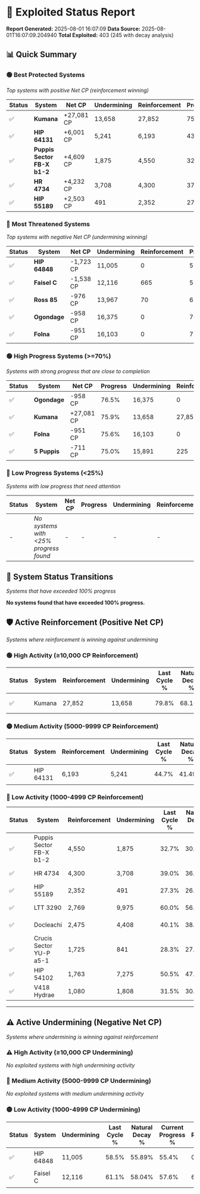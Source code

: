 # 🌟 Exploited Status Report

**Report Generated:** 2025-08-01 16:07:09
**Data Source:** 2025-08-01T16:07:09.204940
**Total Exploited:** 403 (245 with decay analysis)

## 📊 Quick Summary

### 🟢 **Best Protected Systems**
*Top systems with positive Net CP (reinforcement winning)*

| Status | System | Net CP | Undermining | Reinforcement | Progress |
|--------|--------|--------|-------------|---------------|----------|
| ✅ | **Kumana** | +27,081 CP | 13,658 | 27,852 | 75.9% |
| ✅ | **HIP 64131** | +6,001 CP | 5,241 | 6,193 | 43.2% |
| ✅ | **Puppis Sector FB-X b1-2** | +4,609 CP | 1,875 | 4,550 | 32.2% |
| ✅ | **HR 4734** | +4,232 CP | 3,708 | 4,300 | 37.9% |
| ✅ | **HIP 55189** | +2,503 CP | 491 | 2,352 | 27.2% |

### 🔴 **Most Threatened Systems**
*Top systems with negative Net CP (undermining winning)*

| Status | System | Net CP | Undermining | Reinforcement | Progress |
|--------|--------|--------|-------------|---------------|----------|
| ✅ | **HIP 64848** | -1,723 CP | 11,005 | 0 | 55.4% |
| ✅ | **Faisel C** | -1,538 CP | 12,116 | 665 | 57.6% |
| ✅ | **Ross 85** | -976 CP | 13,967 | 70 | 68.0% |
| ✅ | **Ogondage** | -958 CP | 16,375 | 0 | 76.5% |
| ✅ | **Folna** | -951 CP | 16,103 | 0 | 75.6% |

### 🟢 **High Progress Systems (>=70%)**
*Systems with strong progress that are close to completion*

| Status | System | Net CP | Progress | Undermining | Reinforcement |
|--------|--------|--------|----------|-------------|---------------|
| ✅ | **Ogondage** | -958 CP | 76.5% | 16,375 | 0 |
| ✅ | **Kumana** | +27,081 CP | 75.9% | 13,658 | 27,852 |
| ✅ | **Folna** | -951 CP | 75.6% | 16,103 | 0 |
| ✅ | **5 Puppis** | -711 CP | 75.0% | 15,891 | 225 |

### 🔴 **Low Progress Systems (<25%)**
*Systems with low progress that need attention*

| Status | System | Net CP | Progress | Undermining | Reinforcement |
|--------|--------|--------|----------|-------------|---------------|
| - | *No systems with <25% progress found* | - | - | - | - |
## 🔄 System Status Transitions
*Systems that have exceeded 100% progress*

**No systems found that have exceeded 100% progress.**

## 🛡️ Active Reinforcement (Positive Net CP)
*Systems where reinforcement is winning against undermining*

### 🟢 High Activity (≥10,000 CP Reinforcement)

| Status | System | Reinforcement | Undermining | Last Cycle % | Natural Decay % | Current Progress % | Current CP | Net CP | Activity |
|--------|--------|---------------|-------------|--------------|-----------------|-------------------|------------|--------|----------|
| ✅ | Kumana | 27,852 | 13,658 | 79.8% | 68.16% | 75.9% | 265,650 | +27,081 | 🟢 High Reinforcement |

### 🟡 Medium Activity (5000-9999 CP Reinforcement)

| Status | System | Reinforcement | Undermining | Last Cycle % | Natural Decay % | Current Progress % | Current CP | Net CP | Activity |
|--------|--------|---------------|-------------|--------------|-----------------|-------------------|------------|--------|----------|
| ✅ | HIP 64131 | 6,193 | 5,241 | 44.7% | 41.49% | 43.2% | 151,200 | +6,001 | 🟡 Medium Reinforcement |

### 🔴 Low Activity (1000-4999 CP Reinforcement)

| Status | System | Reinforcement | Undermining | Last Cycle % | Natural Decay % | Current Progress % | Current CP | Net CP | Activity |
|--------|--------|---------------|-------------|--------------|-----------------|-------------------|------------|--------|----------|
| ✅ | Puppis Sector FB-X b1-2 | 4,550 | 1,875 | 32.7% | 30.88% | 32.2% | 112,700 | +4,609 | 🔵 Low Reinforcement |
| ✅ | HR 4734 | 4,300 | 3,708 | 39.0% | 36.69% | 37.9% | 132,650 | +4,232 | 🔵 Low Reinforcement |
| ✅ | HIP 55189 | 2,352 | 491 | 27.3% | 26.48% | 27.2% | 95,200 | +2,503 | 🔵 Low Reinforcement |
| ✅ | LTT 3290 | 2,769 | 9,975 | 60.0% | 56.46% | 57.1% | 199,850 | +2,242 | 🔵 Low Reinforcement |
| ✅ | Docleachi | 2,475 | 4,408 | 40.1% | 38.19% | 38.8% | 135,799 | +2,147 | 🔵 Low Reinforcement |
| ✅ | Crucis Sector YU-P a5-1 | 1,725 | 841 | 28.3% | 27.57% | 28.1% | 98,350 | +1,845 | 🔵 Low Reinforcement |
| ✅ | HIP 54102 | 1,763 | 7,275 | 50.5% | 47.99% | 48.4% | 169,400 | +1,447 | 🔵 Low Reinforcement |
| ✅ | V418 Hydrae | 1,080 | 1,808 | 31.5% | 30.67% | 31.0% | 108,500 | +1,144 | 🔵 Low Reinforcement |


---

## ⚠️ Active Undermining (Negative Net CP)
*Systems where undermining is winning against reinforcement*

### ⚠️ High Activity (≥10,000 CP Undermining)

*No exploited systems with high undermining activity*

### 🔶 Medium Activity (5000-9999 CP Undermining)

*No exploited systems with medium undermining activity*

### 🟡 Low Activity (1000-4999 CP Undermining)

| Status | System | Undermining | Last Cycle % | Natural Decay % | Current Progress % | Reinforcement | Current CP | Net CP | Activity |
|--------|--------|-------------|--------------|-----------------|-------------------|---------------|------------|--------|----------|
| ✅ | HIP 64848 | 11,005 | 58.5% | 55.89% | 55.4% | 0 | 193,899 | -1,723 | 🟡 Low Undermining |
| ✅ | Faisel C | 12,116 | 61.1% | 58.04% | 57.6% | 665 | 201,600 | -1,538 | 🟡 Low Undermining |

